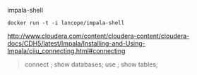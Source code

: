 impala-shell

```
docker run -t -i lancope/impala-shell
```

http://www.cloudera.com/content/cloudera-content/cloudera-docs/CDH5/latest/Impala/Installing-and-Using-Impala/ciiu_connecting.html#connecting

> connect <your impala server>;
> show databases;
> use <database>;
> show tables;
